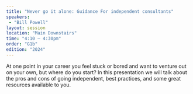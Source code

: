 ```yaml
---
title: "Never go it alone: Guidance For independent consultants"
speakers:
 - "Bill Powell"
layout: session
location: "Main Downstairs"
time: "4:10 — 4:30pm"
order: "G1b"
edition: "2024"
---
```


At one point in your career you feel stuck or bored and want to venture out on your own, but where do you start? In this presentation we will talk about the pros and cons of going independent, best practices, and some great resources available to you. 